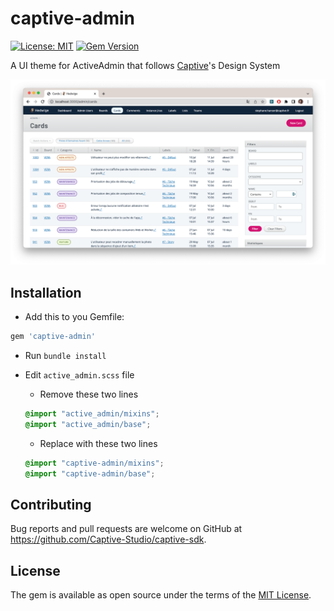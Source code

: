 # captive-admin

[![License: MIT](https://img.shields.io/badge/License-MIT-yellow.svg)](https://opensource.org/licenses/MIT)
[![Gem Version](https://img.shields.io/gem/v/captive-admin.svg)](https://rubygems.org/gems/captive-admin)

A UI theme for ActiveAdmin that follows [Captive](https://captive.fr)'s Design System

![Screenshot](doc/screenshot.png)

## Installation

- Add this to you Gemfile:

```ruby
gem 'captive-admin'
```

- Run `bundle install`

- Edit `active_admin.scss` file
  - Remove these two lines
  ```scss
  @import "active_admin/mixins";
  @import "active_admin/base";
  ```
  - Replace with these two lines
  ```scss
  @import "captive-admin/mixins";
  @import "captive-admin/base";
  ```

## Contributing

Bug reports and pull requests are welcome on GitHub at https://github.com/Captive-Studio/captive-sdk.

## License

The gem is available as open source under the terms of the [MIT License](https://opensource.org/licenses/MIT).
